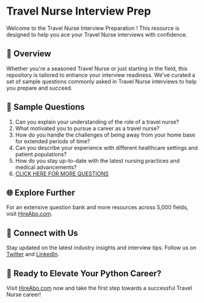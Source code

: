 # Travel Nurse Interview Prep

Welcome to the Travel Nurse Interview Preparation ! This resource is designed to help you ace your Travel Nurse interviews with confidence.

## 🚀 Overview

Whether you're a seasoned Travel Nurse or just starting in the field, this repository is tailored to enhance your interview readiness. We've curated a set of sample questions commonly asked in Travel Nurse interviews to help you prepare and succeed.

## 📝 Sample Questions

1. Can you explain your understanding of the role of a travel nurse?
2. What motivated you to pursue a career as a travel nurse?
3. How do you handle the challenges of being away from your home base for extended periods of time?
4. Can you describe your experience with different healthcare settings and patient populations?
5. How do you stay up-to-date with the latest nursing practices and medical advancements?
6. [CLICK HERE FOR MORE QUESTIONS](https://hireabo.com/job/11_4_16/Travel%20Nurse)

## 🌐 Explore Further

For an extensive question bank and more resources across 5,000 fields, visit [HireAbo.com](https://www.hireabo.com).

## 📱 Connect with Us

Stay updated on the latest industry insights and interview tips. Follow us on [Twitter](https://twitter.com/hireabo) and [LinkedIn](https://www.linkedin.com/in/hire-abo-3609972a8/).

## 🚀 Ready to Elevate Your Python Career?

Visit [HireAbo.com](https://www.hireabo.com) now and take the first step towards a successful Travel Nurse career!